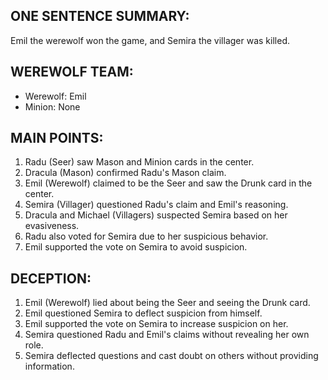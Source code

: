 ## ONE SENTENCE SUMMARY:
Emil the werewolf won the game, and Semira the villager was killed.

## WEREWOLF TEAM:
- Werewolf: Emil
- Minion: None

## MAIN POINTS:
1. Radu (Seer) saw Mason and Minion cards in the center.
2. Dracula (Mason) confirmed Radu's Mason claim.
3. Emil (Werewolf) claimed to be the Seer and saw the Drunk card in the center.
4. Semira (Villager) questioned Radu's claim and Emil's reasoning.
5. Dracula and Michael (Villagers) suspected Semira based on her evasiveness.
6. Radu also voted for Semira due to her suspicious behavior.
7. Emil supported the vote on Semira to avoid suspicion.

## DECEPTION:
1. Emil (Werewolf) lied about being the Seer and seeing the Drunk card.
2. Emil questioned Semira to deflect suspicion from himself.
3. Emil supported the vote on Semira to increase suspicion on her.
4. Semira questioned Radu and Emil's claims without revealing her own role.
5. Semira deflected questions and cast doubt on others without providing information.